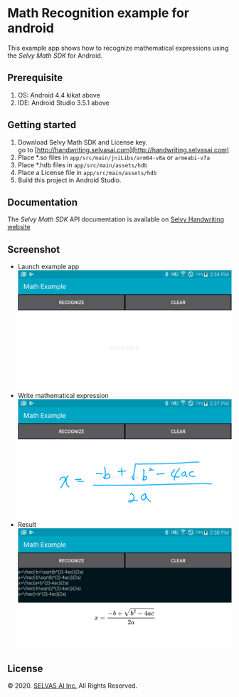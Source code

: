 # Math Recognition example for android
This example app shows how to recognize mathematical expressions using the *Selvy Math SDK* for Android.

## Prerequisite
1. OS: Android 4.4 kikat above
1. IDE: Android Studio 3.5.1 above

## Getting started

1. Download Selvy Math SDK and License key.<br>
   go to [http://handwriting.selvasai.com](http://handwriting.selvasai.com)
1. Place *.so files in `app/src/main/jniLibs/arm64-v8a` or `armeabi-v7a`
1. Place *.hdb files in `app/src/main/assets/hdb`
1. Place a License file in `app/src/main/assets/hdb`
1. Build this project in Android Studio.

## Documentation
The *Selvy Math SDK* API documentation is available on [Selvy Handwriting website](http://handwriting.selvasai.com)

## Screenshot
* Launch example app
![](/screenshot-1.png)
* Write mathematical expression
![](/screenshot-2.png)
* Result
![](/screenshot-3.png)

## License
© 2020. [SELVAS AI Inc.](http://www.selvasai.com) All Rights Reserved.
